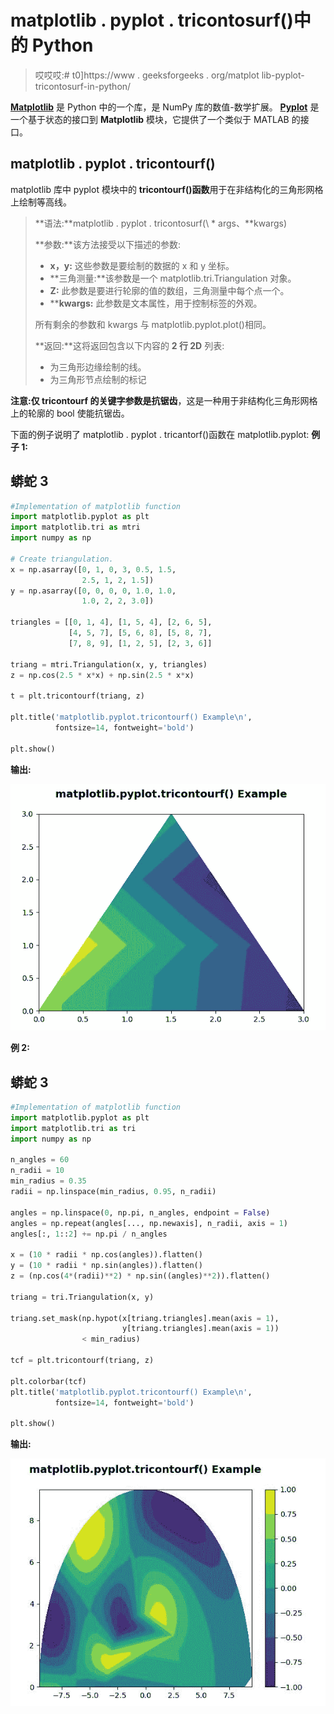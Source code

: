 # matplotlib . pyplot . tricontosurf()中的 Python

> 哎哎哎:# t0]https://www . geeksforgeeks . org/matplot lib-pyplot-tricontosurf-in-python/

[**Matplotlib**](https://www.geeksforgeeks.org/python-introduction-matplotlib/) 是 Python 中的一个库，是 NumPy 库的数值-数学扩展。 [**Pyplot**](https://www.geeksforgeeks.org/pyplot-in-matplotlib/) 是一个基于状态的接口到 **Matplotlib** 模块，它提供了一个类似于 MATLAB 的接口。

## matplotlib . pyplot . tricontourf()

matplotlib 库中 pyplot 模块中的 **tricontourf()函数**用于在非结构化的三角形网格上绘制等高线。

> **语法:**matplotlib . pyplot . tricontosurf(\ * args、\*\*kwargs)
> 
> **参数:**该方法接受以下描述的参数:
> 
> *   **x，y:** 这些参数是要绘制的数据的 x 和 y 坐标。
> *   **三角测量:**该参数是一个 matplotlib.tri.Triangulation 对象。
> *   **Z:** 此参数是要进行轮廓的值的数组，三角测量中每个点一个。
> *   ****kwargs:** 此参数是文本属性，用于控制标签的外观。
> 
> 所有剩余的参数和 kwargs 与 matplotlib.pyplot.plot()相同。
> 
> **返回:**这将返回包含以下内容的 **2 行 2D** 列表:
> 
> *   为三角形边缘绘制的线。
> *   为三角形节点绘制的标记

**注意:**仅 tricontourf 的关键字参数是**抗锯齿**，这是一种用于非结构化三角形网格上的轮廓的 bool 使能抗锯齿。

下面的例子说明了 matplotlib . pyplot . tricantorf()函数在 matplotlib.pyplot:
**例子 1:**

## 蟒蛇 3

```py
#Implementation of matplotlib function
import matplotlib.pyplot as plt 
import matplotlib.tri as mtri 
import numpy as np 

# Create triangulation. 
x = np.asarray([0, 1, 0, 3, 0.5, 1.5,
                2.5, 1, 2, 1.5]) 
y = np.asarray([0, 0, 0, 0, 1.0, 1.0, 
                1.0, 2, 2, 3.0]) 

triangles = [[0, 1, 4], [1, 5, 4], [2, 6, 5], 
             [4, 5, 7], [5, 6, 8], [5, 8, 7], 
             [7, 8, 9], [1, 2, 5], [2, 3, 6]] 

triang = mtri.Triangulation(x, y, triangles) 
z = np.cos(2.5 * x*x) + np.sin(2.5 * x*x) 

t = plt.tricontourf(triang, z)

plt.title('matplotlib.pyplot.tricontourf() Example\n',
          fontsize=14, fontweight='bold')

plt.show()
```

**输出:**

![](img/11861fbc9274dad26680a0dc02fb3aaa.png)

**例 2:**

## 蟒蛇 3

```py
#Implementation of matplotlib function
import matplotlib.pyplot as plt 
import matplotlib.tri as tri 
import numpy as np 

n_angles = 60
n_radii = 10
min_radius = 0.35
radii = np.linspace(min_radius, 0.95, n_radii) 

angles = np.linspace(0, np.pi, n_angles, endpoint = False) 
angles = np.repeat(angles[..., np.newaxis], n_radii, axis = 1) 
angles[:, 1::2] += np.pi / n_angles 

x = (10 * radii * np.cos(angles)).flatten() 
y = (10 * radii * np.sin(angles)).flatten() 
z = (np.cos(4*(radii)**2) * np.sin((angles)**2)).flatten() 

triang = tri.Triangulation(x, y) 

triang.set_mask(np.hypot(x[triang.triangles].mean(axis = 1), 
                         y[triang.triangles].mean(axis = 1)) 
                < min_radius) 

tcf = plt.tricontourf(triang, z)

plt.colorbar(tcf) 
plt.title('matplotlib.pyplot.tricontourf() Example\n',
          fontsize=14, fontweight='bold')

plt.show()
```

**输出:**

![](img/4b3ce6b48cf8853a70d79cd8eb1e9ffc.png)